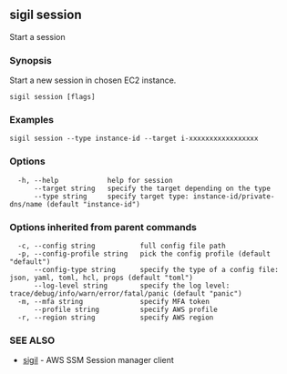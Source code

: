 ## sigil session

Start a session

### Synopsis

Start a new session in chosen EC2 instance.

```
sigil session [flags]
```

### Examples

```
sigil session --type instance-id --target i-xxxxxxxxxxxxxxxxx
```

### Options

```
  -h, --help            help for session
      --target string   specify the target depending on the type
      --type string     specify target type: instance-id/private-dns/name (default "instance-id")
```

### Options inherited from parent commands

```
  -c, --config string           full config file path
  -p, --config-profile string   pick the config profile (default "default")
      --config-type string      specify the type of a config file: json, yaml, toml, hcl, props (default "toml")
      --log-level string        specify the log level: trace/debug/info/warn/error/fatal/panic (default "panic")
  -m, --mfa string              specify MFA token
      --profile string          specify AWS profile
  -r, --region string           specify AWS region
```

### SEE ALSO

* [sigil](sigil.md)	 - AWS SSM Session manager client

